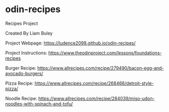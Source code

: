 # odin-recipes
Recipes Project

Created By Liam Buley

Project Webpage:
https://ludence2098.github.io/odin-recipes/

Project Instructions:
https://www.theodinproject.com/lessons/foundations-recipes

Burger Recipe:
https://www.allrecipes.com/recipe/279490/bacon-egg-and-avocado-burgers/

Pizza Recipe:
https://www.allrecipes.com/recipe/268466/detroit-style-pizza/

Noodle Recipe:
https://www.allrecipes.com/recipe/284039/miso-udon-noodles-with-spinach-and-tofu/


